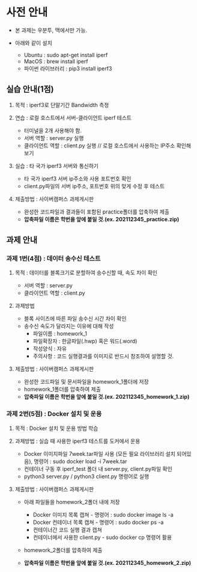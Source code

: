 # 사전 안내

- 본 과제는 우분투, 맥에서만 가능.
- 아래와 같이 설치

  - Ubuntu : sudo apt-get install iperf
  - MacOS : brew install iperf
  - 파이썬 라이브러리 : pip3 install iperf3

## 실습 안내(1점)

1. 목적 : iperf3로 단말기간 Bandwidth 측정
2. 연습 : 로컬 호스트에서 서버-클라이언트 iperf 테스트

   * 터미널을 2개 사용해야 함.
   * 서버 역할 : server.py 실행
   * 클라이언트 역할 : client.py 실행 // 로컬 호스트에서 사용하는 IP주소 확인해보기
3. 실습 : 타 국가 iperf3 서버와 통신하기

   * 타 국가 iperf3 서버 ip주소와 사용 포트번호 확인
   * client.py파일의 서버 ip주소, 포트번호 위의 맞게 수정 후 테스트
4. 제출방법 : 사이버캠퍼스 과제게시판

   * 완성한 코드파일과 결과들이 포함된 practice폴더를 압축하여 제출
   * **압축파일 이름은 학번을 앞에 붙일 것.(ex. 202112345_practice.zip)**

## 과제 안내

### 과제 1번(4점) : 데이터 송수신 테스트

1. 목적 : 데이터를 블록크기로 분할하여 송수신할 때, 속도 차이 확인

   * 서버 역할 : server.py
   * 클라이언트 역할 : client.py
2. 과제방법

   * 블록 사이즈에 따른 파일 송수신 시간 차이 확인
   * 송수신 속도가 달라지는 이유에 대해 작성
     * 파일이름 : homework_1
     * 파일확장자 : 한글파일(.hwp) 혹은 워드(.word)
     * 작성양식 : 자유
     * 주의사항 : 코드 실행결과를 이미지로 반드시 참조하여 설명할 것.
3. 제출방법 : 사이버캠퍼스 과제게시판

   * 완성한 코드파일 및 문서파일을 homework_1폴더에 저장
   * homework_1폴더를 압축하여 제출
   * **압축파일 이름은 학번을 앞에 붙일 것.(ex. 202112345_homework_1.zip)**

### 과제 2번(5점) : Docker 설치 및 운용

1. 목적 : Docker 설치 및 운용 방법 학습
2. 과제방법 : 실습 때 사용한 iperf3 테스트를 도커에서 운용

   * Docker 이미지파일 7week.tar파일 사용 (모든 필요 라이브러리 설치 되어있음), 명령어 : sudo docker load -i 7week.tar
   * 컨테이너 구동 후 iperf_test 폴더 내 server.py, client.py파일 확인
   * python3 server.py / python3 client.py 명령어로 실행
3. 제출방법 : 사이버캠퍼스 과제게시판

   * 아래 파일들을 homework_2폴더 내에 저장

     * Docker 이미지 목록 캡쳐 - 명령어 : sudo docker image ls -a
     * Docker 컨테이너 목록 캡쳐 - 명령어 : sudo docker ps -a
     * 컨테이너간 코드 실행 결과 캡쳐
     * 컨테이너에서 사용한 client.py - sudo docker cp 명령어 활용
   * homework_2폴더를 압축하여 제출
   * **압축파일 이름은 학번을 앞에 붙일 것.(ex. 202112345_homework_2.zip)**
